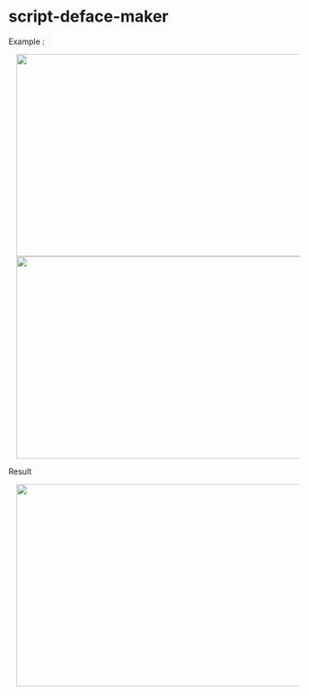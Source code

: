 # script-deface-maker

Example :

<div class="separator" style="clear: both; text-align: center;"><a href="https://4.bp.blogspot.com/-a5Ot8BeuZLU/XNHEyW2Hr6I/AAAAAAAAAbY/NwJ7HyM5x_IkqPDuKtHxY6bLGx_sQk9FACLcBGAs/s1600/Screenshot%2Bfrom%2B2019-05-08%2B00-18-35.png" imageanchor="1" style="margin-left: 1em; margin-right: 1em;"><img border="0" src="https://4.bp.blogspot.com/-a5Ot8BeuZLU/XNHEyW2Hr6I/AAAAAAAAAbY/NwJ7HyM5x_IkqPDuKtHxY6bLGx_sQk9FACLcBGAs/s640/Screenshot%2Bfrom%2B2019-05-08%2B00-18-35.png" width="640" height="360" data-original-width="1366" data-original-height="768" /></a></div>

<div class="separator" style="clear: both; text-align: center;"><a href="https://2.bp.blogspot.com/-1IZFpaCuMx4/XNHEycSlvNI/AAAAAAAAAbU/DZr6enQRM3Yc7guU0SpDYxW8wGyiPlR7ACLcBGAs/s1600/Screenshot%2Bfrom%2B2019-05-08%2B00-18-58.png" imageanchor="1" style="margin-left: 1em; margin-right: 1em;"><img border="0" src="https://2.bp.blogspot.com/-1IZFpaCuMx4/XNHEycSlvNI/AAAAAAAAAbU/DZr6enQRM3Yc7guU0SpDYxW8wGyiPlR7ACLcBGAs/s640/Screenshot%2Bfrom%2B2019-05-08%2B00-18-58.png" width="640" height="360" data-original-width="1366" data-original-height="768" /></a></div>

Result
<div class="separator" style="clear: both; text-align: center;"><a href="https://4.bp.blogspot.com/-2fKoMivsajo/XNHFNcdTXZI/AAAAAAAAAbk/ProdfBLj3qoICYSFmE0y_RAxtfsdAFT8wCLcBGAs/s1600/Screenshot%2Bfrom%2B2019-05-08%2B00-49-19.png" imageanchor="1" style="margin-left: 1em; margin-right: 1em;"><img border="0" src="https://4.bp.blogspot.com/-2fKoMivsajo/XNHFNcdTXZI/AAAAAAAAAbk/ProdfBLj3qoICYSFmE0y_RAxtfsdAFT8wCLcBGAs/s640/Screenshot%2Bfrom%2B2019-05-08%2B00-49-19.png" width="640" height="360" data-original-width="1366" data-original-height="768" /></a></div>
